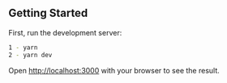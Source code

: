 
## Getting Started

First, run the development server:

```bash
1 - yarn
2 - yarn dev
```

Open [http://localhost:3000](http://localhost:3000) with your browser to see the result.
